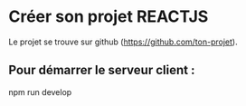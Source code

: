 # Créer son projet REACTJS

Le projet se trouve sur github (https://github.com/ton-projet).

## Pour démarrer le serveur client : 
   npm run develop


